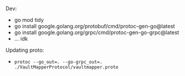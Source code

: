 Dev:
- go mod tidy
- go install google.golang.org/protobuf/cmd/protoc-gen-go@latest
- go install google.golang.org/grpc/cmd/protoc-gen-go-grpc@latest
- ... idk

Updating proto:
- `protoc --go_out=. --go-grpc_out=. ./VaultMapperProtocol/vaultmapper.proto`